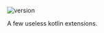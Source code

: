 ![version](https://img.shields.io/static/v1?label=version&message=0.2&labelColor=212121&color=2962ff&style=flat)

A few useless kotlin extensions.
